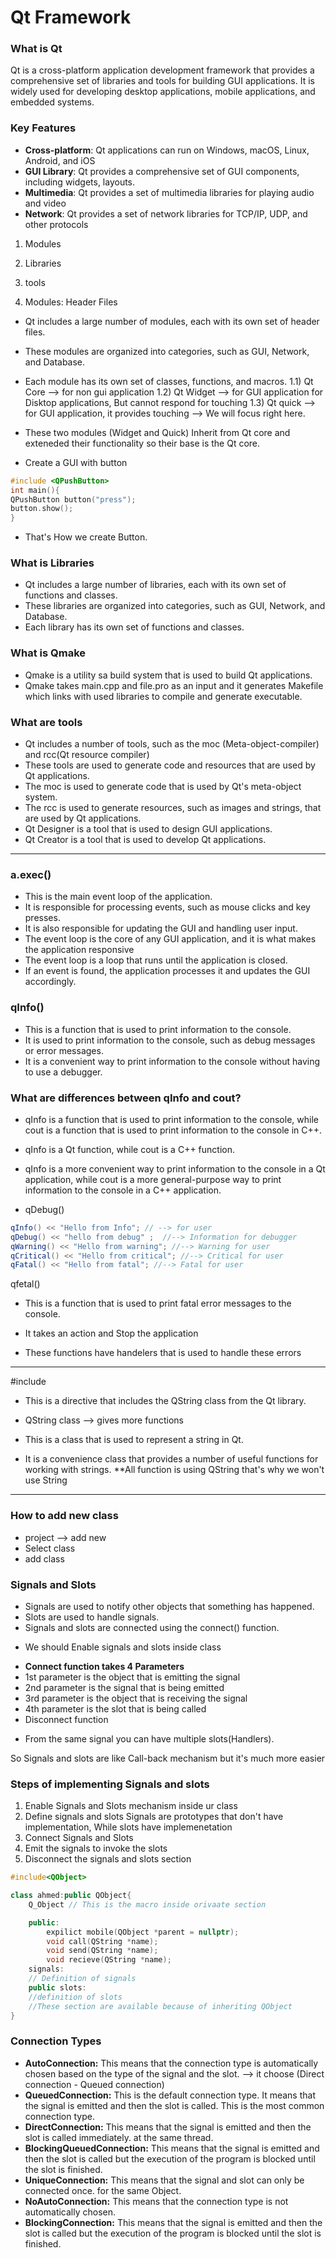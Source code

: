 # Qt Framework

### What is Qt
Qt is a cross-platform application development framework that provides a comprehensive set of libraries and tools for building GUI applications. It is widely used for developing desktop applications, mobile applications, and embedded systems.
### Key Features
- **Cross-platform**: Qt applications can run on Windows, macOS, Linux, Android, and iOS
- **GUI Library**: Qt provides a comprehensive set of GUI components, including widgets, layouts.
- **Multimedia**: Qt provides a set of multimedia libraries for playing audio and video
- **Network**: Qt provides a set of network libraries for TCP/IP, UDP, and other protocols

1. Modules
2. Libraries
3. tools

1. Modules: Header Files
- Qt includes a large number of modules, each with its own set of header files.
- These modules are organized into categories, such as GUI, Network, and Database.
- Each module has its own set of classes, functions, and macros.
1.1) Qt Core --> for non gui application
1.2) Qt Widget --> for GUI application for Disktop applications, But cannot respond for touching
1.3) Qt quick --> for GUI application, it provides touching --> We will focus right here.

- These two modules (Widget and Quick) Inherit from Qt core and exteneded their functionality so their base is the Qt core.
- Create a GUI with button
```cpp
#include <QPushButton>
int main(){
QPushButton button("press");
button.show();
}
```
* That's How we create Button.

### What is Libraries
- Qt includes a large number of libraries, each with its own set of functions and classes.
- These libraries are organized into categories, such as GUI, Network, and Database.
- Each library has its own set of functions and classes.

### What is Qmake 
- Qmake is a utility sa build system that is used to build Qt applications.
- Qmake takes main.cpp and file.pro as an input and it generates Makefile which links with used libraries to compile and generate executable.

### What are tools
- Qt includes a number of tools, such as the moc (Meta-object-compiler) and rcc(Qt resource compiler)
- These tools are used to generate code and resources that are used by Qt applications.
- The moc is used to generate code that is used by Qt's meta-object system.
- The rcc is used to generate resources, such as images and strings, that are used by Qt applications.
- Qt Designer is a tool that is used to design GUI applications.
- Qt Creator is a tool that is used to develop Qt applications.

-------------------------------------------------------------------------------------------------
### a.exec()
- This is the main event loop of the application.
- It is responsible for processing events, such as mouse clicks and key presses.
- It is also responsible for updating the GUI and handling user input.
- The event loop is the core of any GUI application, and it is what makes the application responsive
- The event loop is a loop that runs until the application is closed.
- If an event is found, the application processes it and updates the GUI accordingly.

### qInfo()
- This is a function that is used to print information to the console.
- It is used to print information to the console, such as debug messages or error messages.
- It is a convenient way to print information to the console without having to use a debugger.

### What are differences between qInfo and cout?
- qInfo is a function that is used to print information to the console, while cout is a function that is used to print information to the console in C++.
- qInfo is a Qt function, while cout is a C++ function.
- qInfo is a more convenient way to print information to the console in a Qt application,
while cout is a more general-purpose way to print information to the console in a C++ application.

- qDebug()

```c++
qInfo() << "Hello from Info"; // --> for user
qDebug() << "hello from debug" ;  //--> Information for debugger
qWarning() << "Hello from warning"; //--> Warning for user
qCritical() << "Hello from critical"; //--> Critical for user
qFatal() << "Hello from fatal"; //--> Fatal for user
```
qfetal() 
- This is a function that is used to print fatal error messages to the console.
- It takes an action and Stop the application

- These functions have handelers that is used to handle these errors

-------------------------------------------------------------------------------------------------
#include<QString>
- This is a directive that includes the QString class from the Qt library.

- QString class --> gives more functions
- This is a class that is used to represent a string in Qt.
- It is a convenience class that provides a number of useful functions for working with strings.
**All function is using QString that's why we won't use String

-------------------------------------------------------------------------------------------------
### How to add new class
- project --> add new 
- Select class
- add class 

### Signals and Slots
- Signals are used to notify other objects that something has happened.
- Slots are used to handle signals.
- Signals and slots are connected using the connect() function.

* We should Enable signals and slots inside class

- **Connect function takes 4 Parameters**
- 1st parameter is the object that is emitting the signal
- 2nd parameter is the signal that is being emitted
- 3rd parameter is the object that is receiving the signal
- 4th parameter is the slot that is being called
- Disconnect function

* From the same signal you can have multiple slots(Handlers).

So Signals and slots are like Call-back mechanism but it's much more easier

### Steps of implementing Signals and slots
1. Enable Signals and Slots mechanism inside ur class
2. Define signals and slots
Signals are prototypes that don't have implementation, While slots have implemenetation
3. Connect Signals and Slots
4. Emit the signals to invoke the slots
5. Disconnect the signals and slots section
```c++
#include<QObject>

class ahmed:public QObject{
    Q_Object // This is the macro inside orivaate section

    public:
        expilict mobile(QObject *parent = nullptr);
        void call(QString *name);
        void send(QString *name);
        void recieve(QString *name);
    signals:
    // Definition of signals
    public slots:
    //definition of slots
    //These section are available because of inheriting QObject
}
```
### Connection Types 
- **AutoConnection:** This means that the connection type is automatically chosen based on the type of the signal and the slot. --> it choose (Direct connection - Queued connection)
- **QueuedConnection:** This is the default connection type. It means that the signal is emitted
and then the slot is called. This is the most common connection type.
- **DirectConnection:** This means that the signal is emitted and then the slot is called immediately. at the same thread.
- **BlockingQueuedConnection:** This means that the signal is emitted and then the slot is called but the execution of the program is blocked until the slot is finished.
- **UniqueConnection:** This means that the signal and slot can only be connected once. for the same Object.
- **NoAutoConnection:** This means that the connection type is not automatically chosen.
- **BlockingConnection:** This means that the signal is emitted and then the slot is called but the execution of the program is blocked until the slot is finished.
